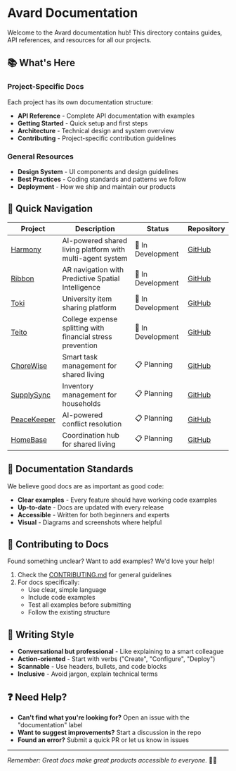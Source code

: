 # Avard Documentation

Welcome to the Avard documentation hub! This directory contains guides, API references, and resources for all our projects.

## 📚 What's Here

### Project-Specific Docs
Each project has its own documentation structure:
- **API Reference** - Complete API documentation with examples
- **Getting Started** - Quick setup and first steps
- **Architecture** - Technical design and system overview
- **Contributing** - Project-specific contribution guidelines

### General Resources
- **Design System** - UI components and design guidelines
- **Best Practices** - Coding standards and patterns we follow
- **Deployment** - How we ship and maintain our products

## 🚀 Quick Navigation

| Project | Description | Status | Repository |
|---------|-------------|--------|------------|
| [Harmony](https://github.com/avard-org/harmony) | AI-powered shared living platform with multi-agent system | 🚧 In Development | [GitHub](https://github.com/avard-org/harmony) |
| [Ribbon](https://github.com/avard-org/ribbon) | AR navigation with Predictive Spatial Intelligence | 🚧 In Development | [GitHub](https://github.com/avard-org/ribbon) |
| [Toki](https://github.com/avard-org/toki) | University item sharing platform | 🚧 In Development | [GitHub](https://github.com/avard-org/toki) |
| [Teito](https://github.com/avard-org/teito) | College expense splitting with financial stress prevention | 🚧 In Development | [GitHub](https://github.com/avard-org/teito) |
| [ChoreWise](https://github.com/avard-org/chorewise) | Smart task management for shared living | 📋 Planning | [GitHub](https://github.com/avard-org/chorewise) |
| [SupplySync](https://github.com/avard-org/supplysync) | Inventory management for households | 📋 Planning | [GitHub](https://github.com/avard-org/supplysync) |
| [PeaceKeeper](https://github.com/avard-org/peacekeeper) | AI-powered conflict resolution | 📋 Planning | [GitHub](https://github.com/avard-org/peacekeeper) |
| [HomeBase](https://github.com/avard-org/homebase) | Coordination hub for shared living | 📋 Planning | [GitHub](https://github.com/avard-org/homebase) |

## 🎯 Documentation Standards

We believe good docs are as important as good code:

- **Clear examples** - Every feature should have working code examples
- **Up-to-date** - Docs are updated with every release
- **Accessible** - Written for both beginners and experts
- **Visual** - Diagrams and screenshots where helpful

## 🤝 Contributing to Docs

Found something unclear? Want to add examples? We'd love your help!

1. Check the [CONTRIBUTING.md](https://github.com/avard-org/.github/blob/main/profile/CONTRIBUTING.md) for general guidelines
2. For docs specifically:
   - Use clear, simple language
   - Include code examples
   - Test all examples before submitting
   - Follow the existing structure

## 📝 Writing Style

- **Conversational but professional** - Like explaining to a smart colleague
- **Action-oriented** - Start with verbs ("Create", "Configure", "Deploy")
- **Scannable** - Use headers, bullets, and code blocks
- **Inclusive** - Avoid jargon, explain technical terms

## ❓ Need Help?

- **Can't find what you're looking for?** Open an issue with the "documentation" label
- **Want to suggest improvements?** Start a discussion in the repo
- **Found an error?** Submit a quick PR or let us know in issues

---

*Remember: Great docs make great products accessible to everyone.* 📖✨ 